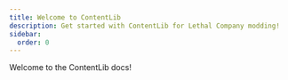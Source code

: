 ```yaml
---
title: Welcome to ContentLib
description: Get started with ContentLib for Lethal Company modding!
sidebar:
  order: 0
---
```


Welcome to the ContentLib docs!
